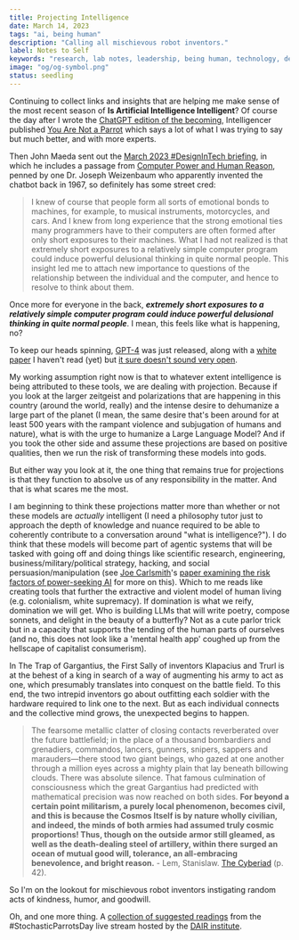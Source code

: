 ```yaml
---
title: Projecting Intelligence
date: March 14, 2023
tags: "ai, being human"
description: "Calling all mischievous robot inventors."
label: Notes to Self
keywords: "research, lab notes, leadership, being human, technology, design, cosmology, worlding"
image: "og/og-symbol.png"
status: seedling
---
```


Continuing to collect links and insights that are helping me make sense of the most recent season of **Is Artificial Intelligence Intelligent**? Of course the day after I wrote the [ChatGPT edition of the becoming](../../the-becoming/005), Intelligencer published [You Are Not a Parrot](https://nymag.com/intelligencer/article/ai-artificial-intelligence-chatbots-emily-m-bender.html) which says a lot of what I was trying to say but much better, and with more experts.

Then John Maeda sent out the [March 2023 #DesignInTech briefing](https://www.linkedin.com/pulse/simons-scissors-weizenbaums-wisdom-nicholas-dr-john-maeda/), in which he includes a passage from [Computer Power and Human Reason](http://blogs.evergreen.edu/cpat/files/2013/05/Computer-Power-and-Human-Reason.pdf), penned by one Dr. Joseph Weizenbaum who apparently invented the chatbot back in 1967, so definitely has some street cred:

> I knew of course that people form all sorts of emotional bonds to machines, for example, to musical instruments, motorcycles, and cars. And I knew from long experience that the strong emotional ties many programmers have to their computers are often formed after only short exposures to their machines. What I had not realized is that extremely short exposures to a relatively simple computer program could induce powerful delusional thinking in quite normal people.
This insight led me to attach new importance to questions of the relationship between the individual and the computer, and hence to resolve to think about them.

Once more for everyone in the back, **_extremely short exposures to a relatively simple computer program could induce powerful delusional thinking in quite normal people_**. I mean, this feels like what is happening, no?

To keep our heads spinning, [GPT-4](https://openai.com/research/gpt-4) was just released, along with a [white paper](https://arxiv.org/abs/2303.08774) I haven't read (yet) but [it sure doesn't sound very open](https://twitter.com/emilymbender/status/1636089802260111360).

My working assumption right now is that to whatever extent intelligence is being attributed to these tools, we are dealing with projection. Because if you look at the larger zeitgeist and polarizations that are happening in this country (around the world, really) and the intense desire to dehumanize a large part of the planet (I mean, the same desire that's been around for at least 500 years with the rampant violence and subjugation of humans and nature), what is with the urge to humanize a Large Language Model? And if you took the other side and assume these projections are based on positive qualities, then we run the risk of transforming these models into gods.

But either way you look at it, the one thing that remains true for projections is that they function to absolve us of any responsibility in the matter. And that is what scares me the most.

I am beginning to think these projections matter more than whether or not these models are _actually_ intelligent (I need a philosophy tutor just to approach the depth of knowledge and nuance required to be able to coherently contribute to a conversation around "what is intelligence?"). I do think that these models will become part of agentic systems that will be tasked with going off and doing things like scientific research, engineering, business/military/political strategy, hacking, and social persuasion/manipulation (see [Joe Carlsmith](https://joecarlsmith.com)'s [paper examining the risk factors of power-seeking AI](https://arxiv.org/pdf/2206.13353.pdf) for more on this). Which to me reads like creating tools that further the extractive and violent model of human living (e.g. colonialism, white supremacy). If domination is what we reify, domination we will get. Who is building LLMs that will write poetry, compose sonnets, and delight in the beauty of a butterfly? Not as a cute parlor trick but in a capacity that supports the tending of the human parts of ourselves (and no, this does not look like a 'mental health app' coughed up from the hellscape of capitalist consumerism).

In The Trap of Gargantius, the First Sally of inventors Klapacius and Trurl is at the behest of a king in search of a way of augmenting his army to act as one, which presumably translates into conquest on the battle field. To this end, the two intrepid inventors go about outfitting each soldier with the hardware required to link one to the next. But as each individual connects and the collective mind grows, the unexpected begins to happen.

> The fearsome metallic clatter of closing contacts reverberated over the future battlefield; in the place of a thousand bombardiers and grenadiers, commandos, lancers, gunners, snipers, sappers and marauders—there stood two giant beings, who gazed at one another through a million eyes across a mighty plain that lay beneath billowing clouds. There was absolute silence. That famous culmination of consciousness which the great Gargantius had predicted with mathematical precision was now reached on both sides. **For beyond a certain point militarism, a purely local phenomenon, becomes civil, and this is because the Cosmos Itself is by nature wholly civilian, and indeed, the minds of both armies had assumed truly cosmic proportions! Thus, though on the outside armor still gleamed, as well as the death-dealing steel of artillery, within there surged an ocean of mutual good will, tolerance, an all-embracing benevolence, and bright reason.** - Lem, Stanislaw. [The Cyberiad](https://www.amazon.com/The-Cyberiad/dp/0241467993/ref=tmm_pap_swatch_0?_encoding=UTF8&qid=1679086629&sr=8-1) (p. 42).

So I'm on the lookout for mischievous robot inventors instigating random acts of kindness, humor, and goodwill.

Oh, and one more thing. A [collection of suggested readings](https://docs.google.com/document/d/1bG0yIdawiUvwh7m0AnXV5W6JHkK9xwXemuVjSU5tbhQ/preview) from the #StochasticParrotsDay live stream hosted by the [DAIR institute](https://www.dair-institute.org).
